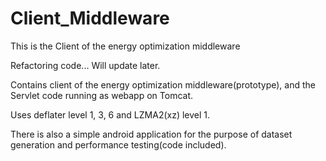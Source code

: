 # Client_Middleware
This is the Client of the energy optimization middleware

Refactoring code... Will update later.

Contains client of the energy optimization middleware(prototype),
and the Servlet code running as webapp on Tomcat.

Uses deflater level 1, 3, 6 and LZMA2(xz) level 1.

There is also a simple android application for the purpose of dataset generation
and performance testing(code included).
